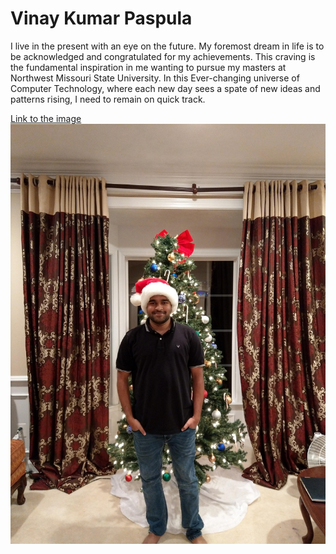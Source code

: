 # Vinay Kumar Paspula

I live in the present with an eye on the future. My foremost dream in life is to be acknowledged and congratulated for my achievements. This craving is the fundamental inspiration in me wanting to pursue my masters at Northwest Missouri State University. In this Ever-changing universe of Computer Technology, where each new day sees a spate of new ideas and patterns rising, I need to remain on quick track. 


[Link to the image](https://github.com/vinaypaspula/assignment2-paspula/blob/main/my.jpg)
![Vinay Picture](my.jpg)